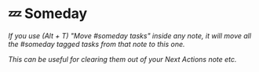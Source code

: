# 💤 Someday

*If you use (Alt + T) "Move #someday tasks" inside any note, it will move all the #someday tagged tasks from that note to this one.*

*This can be useful for clearing them out of your Next Actions note etc.*

